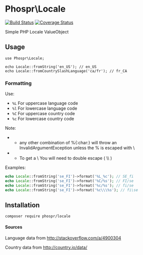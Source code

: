 # Phospr\Locale

[![Build Status](https://travis-ci.org/phospr/locale.svg)](https://travis-ci.org/phospr/locale)
[![Coverage Status](https://coveralls.io/repos/github/phospr/locale/badge.svg)](https://coveralls.io/github/phospr/locale)

Simple PHP Locale ValueObject

## Usage

```
use Phospr\Locale;

echo Locale::fromString('en_US'); // en_US
echo Locale::fromCountrySlashLanguage('ca/fr'); // fr_CA

```

### Formatting

Use:

- `%L` For uppercase language code
- `%l` For lowercase language code
- `%C` For uppercase country code
- `%c` For lowercase country code

Note:

-   * any other combination of %{:char:} will throw an InvalidArgumentException unless the % is escaped with \
-   * To get a \ You will need to double escape ( \\\ )

Examples:

```php
echo Locale::fromString('se_FI')->format('%L_%c'); // SE_fi
echo Locale::fromString('se_FI')->format('%C/%s'); // FI/se
echo Locale::fromString('se_FI')->format('%c/%s'); // fi/se
echo Locale::fromString('se_FI')->format('%c\\\%s'); // fi\se
```

## Installation

```
composer require phospr/locale
```

#### Sources

Language data from http://stackoverflow.com/a/4900304

Country data from http://country.io/data/
